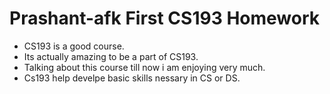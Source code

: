 

# Prashant-afk First CS193 Homework

- CS193 is a good course.
- Its actually amazing to be a part of CS193.
- Talking about this course till now i am enjoying very much.
- Cs193 help develpe basic skills nessary in CS or DS.

